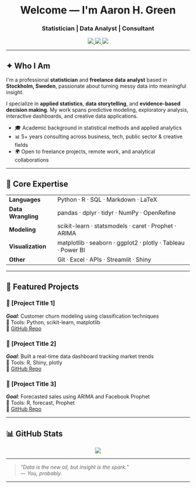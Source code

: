 <h1 align="center"><strong>Welcome — I'm Aaron H. Green</strong></h1>
<h3 align="center">Statistician | Data Analyst | Consultant</h3>

<p align="center">
  <a href="mailto:aaron.green@example.com">
    <img src="https://img.shields.io/badge/Email-Contact-grey?style=flat-square&logo=gmail" />
  </a>
  <a href="https://www.linkedin.com/in/your-linkedin">
    <img src="https://img.shields.io/badge/LinkedIn-Connect-blue?style=flat-square&logo=linkedin" />
  </a>
  <a href="https://yourportfolio.com">
    <img src="https://img.shields.io/badge/Portfolio-Visit-black?style=flat-square&logo=firefox" />
  </a>
</p>

---

## ✦ Who I Am

I'm a professional **statistician** and **freelance data analyst** based in **Stockholm, Sweden**, passionate about turning messy data into meaningful insight.

I specialize in **applied statistics**, **data storytelling**, and **evidence-based decision making**. My work spans predictive modeling, exploratory analysis, interactive dashboards, and creative data applications.

- 🎓 Academic background in statistical methods and applied analytics  
- 📊 5+ years consulting across business, tech, public sector & creative fields  
- 🌍 Open to freelance projects, remote work, and analytical collaborations  

---

## 🧰 Core Expertise


<table>
  <tr>
    <td><strong>Languages</strong></td>
    <td>Python · R · SQL · Markdown · LaTeX</td>
  </tr>
  <tr>
    <td><strong>Data Wrangling</strong></td>
    <td>pandas · dplyr · tidyr · NumPy · OpenRefine</td>
  </tr>
  <tr>
    <td><strong>Modeling</strong></td>
    <td>scikit-learn · statsmodels · caret · Prophet · ARIMA</td>
  </tr>
  <tr>
    <td><strong>Visualization</strong></td>
    <td>matplotlib · seaborn · ggplot2 · plotly · Tableau · Power BI</td>
  </tr>
  <tr>
    <td><strong>Other</strong></td>
    <td>Git · Excel · APIs · Streamlit · Shiny</td>
  </tr>
</table>

---
## 🧩 Featured Projects

### 📌 [Project Title 1]
_**Goal**_: Customer churn modeling using classification techniques  
🧪 Tools: Python, scikit-learn, matplotlib  
🔗 [GitHub Repo](#)

### 📌 [Project Title 2]
_**Goal**_: Built a real-time data dashboard tracking market trends  
🧪 Tools: R, Shiny, plotly  
🔗 [GitHub Repo](#)

### 📌 [Project Title 3]
_**Goal**_: Forecasted sales using ARIMA and Facebook Prophet  
🧪 Tools: R, forecast, Prophet  
🔗 [GitHub Repo](#)

---

## 📊 GitHub Stats

<p align="center">
  <img src="https://github-readme-stats.vercel.app/api/top-langs/?username=arhgreen&layout=compact&hide=html,css&theme=default" />
</p>

---
> _"Data is the new oil, but insight is the spark."_  
> — _You, probably._

---

